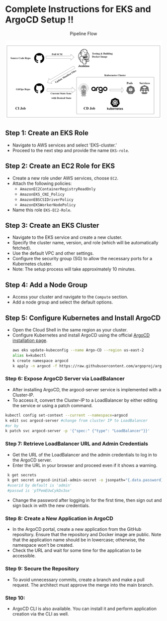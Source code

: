 # Complete Instructions for EKS and ArgoCD Setup !!

<div align="center">
  <p align="center">Pipeline Flow</p>
</div>

![Alt text](Flow/ArgoCD_Tetris_Job.png)


## Step 1: Create an EKS Role
- Navigate to AWS services and select 'EKS-cluster.'
- Proceed to the next step and provide the name `EKS-role`.

## Step 2: Create an EC2 Role for EKS
- Create a new role under AWS services, choose `EC2`.
- Attach the following policies:
  - `AmazonEC2ContainerRegistryReadOnly`
  - `AmazonEKS_CNI_Policy`
  - `AmazonEBSCSIDriverPolicy`
  - `AmazonEKSWorkerNodePolicy`
- Name this role `EKS-EC2-Role`.

## Step 3: Create an EKS Cluster
- Navigate to the EKS service and create a new cluster.
- Specify the cluster name, version, and role (which will be automatically fetched).
- Use the default VPC and other settings.
- Configure the security group (SG) to allow the necessary ports for a Kubernetes cluster.
- Note: The setup process will take approximately 10 minutes.

## Step 4: Add a Node Group
- Access your cluster and navigate to the `Compute` section.
- Add a node group and select the default options.

## Step 5: Configure Kubernetes and Install ArgoCD
- Open the Cloud Shell in the same region as your cluster.
- Configure Kubernetes and install ArgoCD using the official [ArgoCD installation page](https://github.com/argoproj/argo-cd/releases).
  ```bash
  aws eks update-kubeconfig --name Argo-CD --region us-east-2
  alias k=kubectl
  k create namespace argocd
  k apply -n argocd -f https://raw.githubusercontent.com/argoproj/argo-cd/v2.11.0/manifests/install.yaml

### **Step 6: Expose ArgoCD Server via LoadBalancer**
 - After installing ArgoCD, the argocd-server service is implemented with a Cluster-IP. 
 - To access it, convert the Cluster-IP to a LoadBalancer by either editing the service or using a patch command.
  ```bash
  kubectl config set-context --current --namespace=argocd 
  k edit svc argocd-server #change from cluster IP to LoadBalancer
  #or by
  k patch svc argocd-server -p '{"spec:" {"type": "LoadBalancer"}}'
  ```
### **Step 7: Retrieve LoadBalancer URL and Admin Credentials**
 - Get the URL of the LoadBalancer and the admin credentials to log in to the ArgoCD server. 
 - Enter the URL in your browser and proceed even if it shows a warning.
 ```bash
  k get secrets
  k get secret argocd-initial-admin-secret -o jsonpath="{.data.password}" | base64 -d
  #userid by default is 'admin'
  #passwd is 'pTPemEUwCykDx3ox'
  ```
 - Change the password after logging in for the first time, then sign out and sign back in with the new credentials.
### **Step 8: Create a New Application in ArgoCD**
 - In the ArgoCD portal, create a new application from the GitHub repository. Ensure that the repository and Docker image are public. Note that the application name should be in lowercase; otherwise, the namespace won't be created.
 - Check the URL and wait for some time for the application to be accessible.
### **Step 9: Secure the Repository**
 -  To avoid unnecessary commits, create a branch and make a pull request. The architect must approve the merge into the main branch.
### **Step 10:**
 - ArgoCD CLI is also available. You can install it and perform application creation via the CLI as well.
